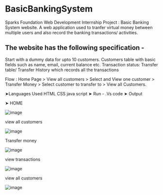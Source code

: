 # BasicBankingSystem
Sparks Foundation Web Development Internship Project : Basic Banking System website. 
A web application used to tranfer virtual money between multiple users and also record the banking transactions/ activities.

## The website has the following specification -
  Start with a dummy data for upto 10 customers.
  Customers table with basic fields such as name, email, current balance etc.
 Transaction status:
 Transfer table/ Transfer History which records all the transactions

Flow : Home Page > View all customers > Select and View one customer > Transfer Money > Select customer to transfer to > View all Customers.

➤Languages Used
HTML
CSS
java script
➤ Run  -  .Vs code 
➤ Output

➤ HOME 


![image](https://user-images.githubusercontent.com/86907511/129021379-d3278d7a-2544-474c-8d6e-c14f60f26de1.png)

view all customers

![image](https://user-images.githubusercontent.com/86907511/129021551-55cb9951-70c4-4da4-9965-87d397da43e1.png)

Transfer money

![image](https://user-images.githubusercontent.com/86907511/129021713-03a6f15f-7b76-4620-93fc-af5c3d7ce72b.png)

view transactions

![image](https://user-images.githubusercontent.com/86907511/129021833-d2e604eb-4d79-4acc-9d8f-d4758baaacdc.png)

view all customers

![image](https://user-images.githubusercontent.com/86907511/129021951-aa7c48c6-7b80-4020-931a-1b05ecc70078.png)



